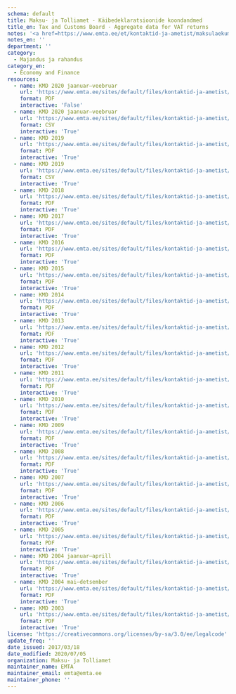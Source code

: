 ```yaml
---
schema: default
title: Maksu- ja Tolliamet - Käibedeklaratsioonide koondandmed
title_en: Tax and Customs Board - Aggregate data for VAT returns
notes: '<a href=https://www.emta.ee/et/kontaktid-ja-ametist/maksulaekumine-statistika/maksu-ja-tolliameti-avaandmed>Maksu- ja Tolliameti avaandmed</a>.'
notes_en: ''
department: ''
category:
  - Majandus ja rahandus
category_en:
  - Economy and Finance
resources:
  - name: KMD 2020 jaanuar–veebruar
    url: 'https://www.emta.ee/sites/default/files/kontaktid-ja-ametist/maksulaekumine-statistika/kaibedeklaratsioonide-koondandmed/kmd022020.pdf'
    format: PDF
    interactive: 'False'
  - name: KMD 2020 jaanuar–veebruar
    url: 'https://www.emta.ee/sites/default/files/kontaktid-ja-ametist/maksulaekumine-statistika/kaibedeklaratsioonide-koondandmed/kmd022020.csv'
    format: CSV
    interactive: 'True'
  - name: KMD 2019
    url: 'https://www.emta.ee/sites/default/files/kontaktid-ja-ametist/maksulaekumine-statistika/kaibedeklaratsioonide-koondandmed/kmd122019.pdf'
    format: PDF
    interactive: 'True'
  - name: KMD 2019
    url: 'https://www.emta.ee/sites/default/files/kontaktid-ja-ametist/maksulaekumine-statistika/kaibedeklaratsioonide-koondandmed/kmd122019.csv'
    format: CSV
    interactive: 'True'
  - name: KMD 2018
    url: 'https://www.emta.ee/sites/default/files/kontaktid-ja-ametist/maksulaekumine-statistika/kaibedeklaratsioonide-koondandmed/kmd122018.pdf'
    format: PDF
    interactive: 'True'
  - name: KMD 2017
    url: 'https://www.emta.ee/sites/default/files/kontaktid-ja-ametist/maksulaekumine-statistika/kaibedeklaratsioonide-koondandmed/kmd122017.pdf'
    format: PDF
    interactive: 'True'
  - name: KMD 2016
    url: 'https://www.emta.ee/sites/default/files/kontaktid-ja-ametist/maksulaekumine-statistika/kaibedeklaratsioonide-koondandmed/kmd122016.pdf'
    format: PDF
    interactive: 'True'
  - name: KMD 2015
    url: 'https://www.emta.ee/sites/default/files/kontaktid-ja-ametist/maksulaekumine-statistika/kaibedeklaratsioonide-koondandmed/kmd122015.pdf'
    format: PDF
    interactive: 'True'
  - name: KMD 2014
    url: 'https://www.emta.ee/sites/default/files/kontaktid-ja-ametist/maksulaekumine-statistika/kaibedeklaratsioonide-koondandmed/kmd122014.pdf'
    format: PDF
    interactive: 'True'
  - name: KMD 2013
    url: 'https://www.emta.ee/sites/default/files/kontaktid-ja-ametist/maksulaekumine-statistika/kaibedeklaratsioonide-koondandmed/kmd122013.pdf'
    format: PDF
    interactive: 'True'
  - name: KMD 2012
    url: 'https://www.emta.ee/sites/default/files/kontaktid-ja-ametist/maksulaekumine-statistika/kaibedeklaratsioonide-koondandmed/kmd122012.pdf'
    format: PDF
    interactive: 'True'
  - name: KMD 2011
    url: 'https://www.emta.ee/sites/default/files/kontaktid-ja-ametist/maksulaekumine-statistika/kaibedeklaratsioonide-koondandmed/kmd122011.pdf'
    format: PDF
    interactive: 'True'
  - name: KMD 2010
    url: 'https://www.emta.ee/sites/default/files/kontaktid-ja-ametist/maksulaekumine-statistika/kaibedeklaratsioonide-koondandmed/kmd_122010.pdf'
    format: PDF
    interactive: 'True'
  - name: KMD 2009
    url: 'https://www.emta.ee/sites/default/files/kontaktid-ja-ametist/maksulaekumine-statistika/kaibedeklaratsioonide-koondandmed/kmd1209.pdf'
    format: PDF
    interactive: 'True'
  - name: KMD 2008
    url: 'https://www.emta.ee/sites/default/files/kontaktid-ja-ametist/maksulaekumine-statistika/kaibedeklaratsioonide-koondandmed/kmd1208.pdf'
    format: PDF
    interactive: 'True'
  - name: KMD 2007
    url: 'https://www.emta.ee/sites/default/files/kontaktid-ja-ametist/maksulaekumine-statistika/kaibedeklaratsioonide-koondandmed/kmd1207.pdf'
    format: PDF
    interactive: 'True'
  - name: KMD 2006
    url: 'https://www.emta.ee/sites/default/files/kontaktid-ja-ametist/maksulaekumine-statistika/kaibedeklaratsioonide-koondandmed/kmd1206.pdf'
    format: PDF
    interactive: 'True'
  - name: KMD 2005
    url: 'https://www.emta.ee/sites/default/files/kontaktid-ja-ametist/maksulaekumine-statistika/kaibedeklaratsioonide-koondandmed/kmd1205.pdf'
    format: PDF
    interactive: 'True'
  - name: KMD 2004 jaanuar–aprill
    url: 'https://www.emta.ee/sites/default/files/kontaktid-ja-ametist/maksulaekumine-statistika/kaibedeklaratsioonide-koondandmed/kmd0404_6_0.pdf'
    format: PDF
    interactive: 'True'
  - name: KMD 2004 mai–detsember
    url: 'https://www.emta.ee/sites/default/files/kontaktid-ja-ametist/maksulaekumine-statistika/kaibedeklaratsioonide-koondandmed/kmd1204mai_detsember.pdf'
    format: PDF
    interactive: 'True'
  - name: KMD 2003
    url: 'https://www.emta.ee/sites/default/files/kontaktid-ja-ametist/maksulaekumine-statistika/kaibedeklaratsioonide-koondandmed/kmd1203.pdf'
    format: PDF
    interactive: 'True'
license: 'https://creativecommons.org/licenses/by-sa/3.0/ee/legalcode'
update_freq: ''
date_issued: 2017/03/18
date_modified: 2020/07/05
organization: Maksu- ja Tolliamet
maintainer_name: EMTA
maintainer_email: emta@emta.ee
maintainer_phone: ''
---
```

